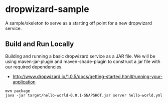 # dropwizard-sample
A sample/skeleton to serve as a starting off point for a new dropwizard service.

## Build and Run Locally
Building and running a basic dropwizard service as a JAR file.
We will be using maven-jar-plugin and maven-shade-plugin to construct a jar file with our required dependencies.
* http://www.dropwizard.io/1.0.5/docs/getting-started.html#running-your-application
```
mvn package
java -jar target/hello-world-0.0.1-SNAPSHOT.jar server hello-world.yml
```

